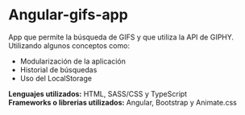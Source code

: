 # Angular-gifs-app
App que permite la búsqueda de GIFS y que utiliza la API de GIPHY.  
Utilizando algunos conceptos como:
* Modularización de la aplicación
* Historial de búsquedas
* Uso del LocalStorage


**Lenguajes utilizados:** HTML, SASS/CSS y TypeScript  
**Frameworks o librerias utilizados:** Angular, Bootstrap y Animate.css  
